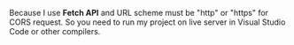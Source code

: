 Because I use **Fetch API** and URL scheme must be "http" or "https" for CORS request.
So you need to run my project on live server in Visual Studio Code or other compilers.
